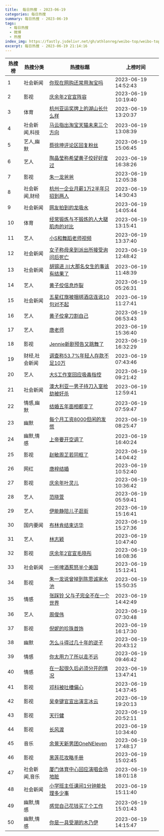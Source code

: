 ```yaml
---
title:  每日热搜 - 2023-06-19
categories: 每日热搜
summary: 每日热搜 - 2023-06-19
tags:
  - 每日热搜
  - 微博
  - 热搜
index_img: https://fastly.jsdelivr.net/gh/athlonreg/weibo-top/weibo-top.jpeg
excerpt: 每日热搜 - 2023-06-19 21:14:16
---
```


| 热搜榜 | 热搜分类 | 热搜标题 | 上榜时间 |
| --- | --- | --- | --- |
| 1 | 社会新闻 | [你现在网购还常用淘宝吗](https://s.weibo.com/weibo%3Fq%3D%2523%E4%BD%A0%E7%8E%B0%E5%9C%A8%E7%BD%91%E8%B4%AD%E8%BF%98%E5%B8%B8%E7%94%A8%E6%B7%98%E5%AE%9D%E5%90%97%2523) | 2023-06-19 14:52:43 | 
| 2 | 影视 | [庆余年2官宣阵容](https://s.weibo.com/weibo%3Fq%3D%2523%E5%BA%86%E4%BD%99%E5%B9%B42%E5%AE%98%E5%AE%A3%E9%98%B5%E5%AE%B9%2523) | 2023-06-19 10:19:40 | 
| 3 | 体育 | [杭州亚运奖牌上的湖山长什么样](https://s.weibo.com/weibo%3Fq%3D%2523%E6%9D%AD%E5%B7%9E%E4%BA%9A%E8%BF%90%E5%A5%96%E7%89%8C%E4%B8%8A%E7%9A%84%E6%B9%96%E5%B1%B1%E9%95%BF%E4%BB%80%E4%B9%88%E6%A0%B7%2523) | 2023-06-19 13:20:37 | 
| 4 | 社会新闻,科技 | [马云指出淘宝天猫未来三个方向](https://s.weibo.com/weibo%3Fq%3D%2523%E9%A9%AC%E4%BA%91%E6%8C%87%E5%87%BA%E6%B7%98%E5%AE%9D%E5%A4%A9%E7%8C%AB%E6%9C%AA%E6%9D%A5%E4%B8%89%E4%B8%AA%E6%96%B9%E5%90%91%2523) | 2023-06-19 13:08:39 | 
| 5 | 艺人,幽默 | [蔡徐坤评论区回复粉丝](https://s.weibo.com/weibo%3Fq%3D%2523%E8%94%A1%E5%BE%90%E5%9D%A4%E8%AF%84%E8%AE%BA%E5%8C%BA%E5%9B%9E%E5%A4%8D%E7%B2%89%E4%B8%9D%2523) | 2023-06-19 15:06:45 | 
| 6 | 艺人 | [陶晶莹称希望黄子佼好好度过](https://s.weibo.com/weibo%3Fq%3D%2523%E9%99%B6%E6%99%B6%E8%8E%B9%E7%A7%B0%E5%B8%8C%E6%9C%9B%E9%BB%84%E5%AD%90%E4%BD%BC%E5%A5%BD%E5%A5%BD%E5%BA%A6%E8%BF%87%2523) | 2023-06-19 16:38:26 | 
| 7 | 影视 | [朱一龙爸爸](https://s.weibo.com/weibo%3Fq%3D%2523%E6%9C%B1%E4%B8%80%E9%BE%99%E7%88%B8%E7%88%B8%2523) | 2023-06-19 12:05:38 | 
| 8 | 社会新闻,财经 | [杭州一企业月薪1万2半年只招到两人](https://s.weibo.com/weibo%3Fq%3D%2523%E6%9D%AD%E5%B7%9E%E4%B8%80%E4%BC%81%E4%B8%9A%E6%9C%88%E8%96%AA1%E4%B8%872%E5%8D%8A%E5%B9%B4%E5%8F%AA%E6%8B%9B%E5%88%B0%E4%B8%A4%E4%BA%BA%2523) | 2023-06-19 14:30:43 | 
| 9 | 社会新闻 | [网友拍到的龙吸水](https://s.weibo.com/weibo%3Fq%3D%2523%E7%BD%91%E5%8F%8B%E6%8B%8D%E5%88%B0%E7%9A%84%E9%BE%99%E5%90%B8%E6%B0%B4%2523) | 2023-06-19 14:05:44 | 
| 10 | 体育 | [经常锻炼与不锻炼的人大腿肌肉的对比](https://s.weibo.com/weibo%3Fq%3D%2523%E7%BB%8F%E5%B8%B8%E9%94%BB%E7%82%BC%E4%B8%8E%E4%B8%8D%E9%94%BB%E7%82%BC%E7%9A%84%E4%BA%BA%E5%A4%A7%E8%85%BF%E8%82%8C%E8%82%89%E7%9A%84%E5%AF%B9%E6%AF%94%2523) | 2023-06-19 13:15:41 | 
| 11 | 艺人 | [小S和舞蹈老师视频](https://s.weibo.com/weibo%3Fq%3D%2523%E5%B0%8FS%E5%92%8C%E8%88%9E%E8%B9%88%E8%80%81%E5%B8%88%E8%A7%86%E9%A2%91%2523) | 2023-06-19 13:37:40 | 
| 12 | 社会新闻 | [女子称母亲到派出所接受询问后死亡](https://s.weibo.com/weibo%3Fq%3D%2523%E5%A5%B3%E5%AD%90%E7%A7%B0%E6%AF%8D%E4%BA%B2%E5%88%B0%E6%B4%BE%E5%87%BA%E6%89%80%E6%8E%A5%E5%8F%97%E8%AF%A2%E9%97%AE%E5%90%8E%E6%AD%BB%E4%BA%A1%2523) | 2023-06-19 12:48:42 | 
| 13 | 社会新闻 | [胡锡进 川大那名女生的事该有结果了](https://s.weibo.com/weibo%3Fq%3D%2523%E8%83%A1%E9%94%A1%E8%BF%9B%20%E5%B7%9D%E5%A4%A7%E9%82%A3%E5%90%8D%E5%A5%B3%E7%94%9F%E7%9A%84%E4%BA%8B%E8%AF%A5%E6%9C%89%E7%BB%93%E6%9E%9C%E4%BA%86%2523) | 2023-06-19 11:48:39 | 
| 14 | 艺人 | [黄子佼信息炸裂](https://s.weibo.com/weibo%3Fq%3D%2523%E9%BB%84%E5%AD%90%E4%BD%BC%E4%BF%A1%E6%81%AF%E7%82%B8%E8%A3%82%2523) | 2023-06-19 05:26:31 | 
| 15 | 社会新闻 | [五星红旗被捆绑酒店连说10句对不起](https://s.weibo.com/weibo%3Fq%3D%2523%E4%BA%94%E6%98%9F%E7%BA%A2%E6%97%97%E8%A2%AB%E6%8D%86%E7%BB%91%E9%85%92%E5%BA%97%E8%BF%9E%E8%AF%B410%E5%8F%A5%E5%AF%B9%E4%B8%8D%E8%B5%B7%2523) | 2023-06-19 11:27:41 | 
| 16 | 艺人 | [黄子佼拿刀割自己](https://s.weibo.com/weibo%3Fq%3D%2523%E9%BB%84%E5%AD%90%E4%BD%BC%E6%8B%BF%E5%88%80%E5%89%B2%E8%87%AA%E5%B7%B1%2523) | 2023-06-19 06:53:43 | 
| 17 | 艺人 | [唐老师](https://s.weibo.com/weibo%3Fq%3D%2523%E5%94%90%E8%80%81%E5%B8%88%2523) | 2023-06-19 15:36:40 | 
| 18 | 影视 | [Jennie新剧预告又跳舞了](https://s.weibo.com/weibo%3Fq%3D%2523Jennie%E6%96%B0%E5%89%A7%E9%A2%84%E5%91%8A%E5%8F%88%E8%B7%B3%E8%88%9E%E4%BA%86%2523) | 2023-06-19 16:32:29 | 
| 19 | 财经,社会新闻 | [调查称53.7%年轻人存款不足10万](https://s.weibo.com/weibo%3Fq%3D%2523%E8%B0%83%E6%9F%A5%E7%A7%B053.7%25%E5%B9%B4%E8%BD%BB%E4%BA%BA%E5%AD%98%E6%AC%BE%E4%B8%8D%E8%B6%B310%E4%B8%87%2523) | 2023-06-19 07:43:46 | 
| 20 | 艺人 | [大S工作室回应吸毒指控](https://s.weibo.com/weibo%3Fq%3D%2523%E5%A4%A7S%E5%B7%A5%E4%BD%9C%E5%AE%A4%E5%9B%9E%E5%BA%94%E5%90%B8%E6%AF%92%E6%8C%87%E6%8E%A7%2523) | 2023-06-19 09:21:42 | 
| 21 | 社会新闻 | [澳大利亚一男子持刀入室抢劫被奸杀](https://s.weibo.com/weibo%3Fq%3D%2523%E6%BE%B3%E5%A4%A7%E5%88%A9%E4%BA%9A%E4%B8%80%E7%94%B7%E5%AD%90%E6%8C%81%E5%88%80%E5%85%A5%E5%AE%A4%E6%8A%A2%E5%8A%AB%E8%A2%AB%E5%A5%B8%E6%9D%80%2523) | 2023-06-19 12:59:41 | 
| 22 | 情感,幽默 | [结婚五年面相都变了](https://s.weibo.com/weibo%3Fq%3D%2523%E7%BB%93%E5%A9%9A%E4%BA%94%E5%B9%B4%E9%9D%A2%E7%9B%B8%E9%83%BD%E5%8F%98%E4%BA%86%2523) | 2023-06-19 07:59:47 | 
| 23 | 幽默 | [每个月工资8000但闲的发慌](https://s.weibo.com/weibo%3Fq%3D%2523%E6%AF%8F%E4%B8%AA%E6%9C%88%E5%B7%A5%E8%B5%848000%E4%BD%86%E9%97%B2%E7%9A%84%E5%8F%91%E6%85%8C%2523) | 2023-06-19 08:25:47 | 
| 24 | 幽默,情感 | [上帝要开空调了](https://s.weibo.com/weibo%3Fq%3D%2523%E4%B8%8A%E5%B8%9D%E8%A6%81%E5%BC%80%E7%A9%BA%E8%B0%83%E4%BA%86%2523) | 2023-06-19 16:40:24 | 
| 25 | 影视 | [赵敏周芷若同框了](https://s.weibo.com/weibo%3Fq%3D%2523%E8%B5%B5%E6%95%8F%E5%91%A8%E8%8A%B7%E8%8B%A5%E5%90%8C%E6%A1%86%E4%BA%86%2523) | 2023-06-19 14:04:42 | 
| 26 | 网红 | [唐梓结婚](https://s.weibo.com/weibo%3Fq%3D%2523%E5%94%90%E6%A2%93%E7%BB%93%E5%A9%9A%2523) | 2023-06-19 10:52:40 | 
| 27 | 影视 | [庆余年叶灵儿](https://s.weibo.com/weibo%3Fq%3D%2523%E5%BA%86%E4%BD%99%E5%B9%B4%E5%8F%B6%E7%81%B5%E5%84%BF%2523) | 2023-06-19 10:36:42 | 
| 28 | 艺人 | [范晓萱](https://s.weibo.com/weibo%3Fq%3D%2523%E8%8C%83%E6%99%93%E8%90%B1%2523) | 2023-06-19 05:59:41 | 
| 29 | 艺人 | [伊能静陪儿子逛街](https://s.weibo.com/weibo%3Fq%3D%2523%E4%BC%8A%E8%83%BD%E9%9D%99%E9%99%AA%E5%84%BF%E5%AD%90%E9%80%9B%E8%A1%97%2523) | 2023-06-19 15:16:41 | 
| 30 | 国内要闻 | [布林肯结束访华](https://s.weibo.com/weibo%3Fq%3D%2523%E5%B8%83%E6%9E%97%E8%82%AF%E7%BB%93%E6%9D%9F%E8%AE%BF%E5%8D%8E%2523) | 2023-06-19 15:27:36 | 
| 31 | 艺人 | [林志颖](https://s.weibo.com/weibo%3Fq%3D%2523%E6%9E%97%E5%BF%97%E9%A2%96%2523) | 2023-06-19 10:47:40 | 
| 32 | 影视 | [庆余年2官宣毛晓彤](https://s.weibo.com/weibo%3Fq%3D%2523%E5%BA%86%E4%BD%99%E5%B9%B42%E5%AE%98%E5%AE%A3%E6%AF%9B%E6%99%93%E5%BD%A4%2523) | 2023-06-19 16:08:36 | 
| 33 | 社会新闻 | [一听啤酒惹怒半个美国](https://s.weibo.com/weibo%3Fq%3D%2523%E4%B8%80%E5%90%AC%E5%95%A4%E9%85%92%E6%83%B9%E6%80%92%E5%8D%8A%E4%B8%AA%E7%BE%8E%E5%9B%BD%2523) | 2023-06-19 15:12:41 | 
| 34 | 影视 | [朱一龙说曾掉到陈思诚家水池](https://s.weibo.com/weibo%3Fq%3D%2523%E6%9C%B1%E4%B8%80%E9%BE%99%E8%AF%B4%E6%9B%BE%E6%8E%89%E5%88%B0%E9%99%88%E6%80%9D%E8%AF%9A%E5%AE%B6%E6%B0%B4%E6%B1%A0%2523) | 2023-06-19 15:50:35 | 
| 35 | 情感 | [张踩铃 父与子完全不在一个世界](https://s.weibo.com/weibo%3Fq%3D%2523%E5%BC%A0%E8%B8%A9%E9%93%83%20%E7%88%B6%E4%B8%8E%E5%AD%90%E5%AE%8C%E5%85%A8%E4%B8%8D%E5%9C%A8%E4%B8%80%E4%B8%AA%E4%B8%96%E7%95%8C%2523) | 2023-06-19 14:42:49 | 
| 36 | 艺人 | [周俊伟](https://s.weibo.com/weibo%3Fq%3D%2523%E5%91%A8%E4%BF%8A%E4%BC%9F%2523) | 2023-06-19 07:30:48 | 
| 37 | 影视 | [倪妮的珍珠首饰](https://s.weibo.com/weibo%3Fq%3D%2523%E5%80%AA%E5%A6%AE%E7%9A%84%E7%8F%8D%E7%8F%A0%E9%A6%96%E9%A5%B0%2523) | 2023-06-19 16:17:30 | 
| 38 | 幽默 | [怎么斗得过几十年的逆子](https://s.weibo.com/weibo%3Fq%3D%2523%E6%80%8E%E4%B9%88%E6%96%97%E5%BE%97%E8%BF%87%E5%87%A0%E5%8D%81%E5%B9%B4%E7%9A%84%E9%80%86%E5%AD%90%2523) | 2023-06-19 20:43:12 | 
| 39 | 情感 | [你太用力了所以走不远](https://s.weibo.com/weibo%3Fq%3D%2523%E4%BD%A0%E5%A4%AA%E7%94%A8%E5%8A%9B%E4%BA%86%E6%89%80%E4%BB%A5%E8%B5%B0%E4%B8%8D%E8%BF%9C%2523) | 2023-06-19 09:46:42 | 
| 40 | 情感 | [在一起很久后必须分开的情况](https://s.weibo.com/weibo%3Fq%3D%2523%E5%9C%A8%E4%B8%80%E8%B5%B7%E5%BE%88%E4%B9%85%E5%90%8E%E5%BF%85%E9%A1%BB%E5%88%86%E5%BC%80%E7%9A%84%E6%83%85%E5%86%B5%2523) | 2023-06-19 13:47:41 | 
| 41 | 影视 | [邓科被吐槽偏心](https://s.weibo.com/weibo%3Fq%3D%2523%E9%82%93%E7%A7%91%E8%A2%AB%E5%90%90%E6%A7%BD%E5%81%8F%E5%BF%83%2523) | 2023-06-19 14:37:45 | 
| 42 | 影视 | [吴幸键官宣出演言冰云](https://s.weibo.com/weibo%3Fq%3D%2523%E5%90%B4%E5%B9%B8%E9%94%AE%E5%AE%98%E5%AE%A3%E5%87%BA%E6%BC%94%E8%A8%80%E5%86%B0%E4%BA%91%2523) | 2023-06-19 19:20:13 | 
| 43 | 影视 | [天行健](https://s.weibo.com/weibo%3Fq%3D%2523%E5%A4%A9%E8%A1%8C%E5%81%A5%2523) | 2023-06-19 20:52:11 | 
| 44 | 影视 | [长风渡](https://s.weibo.com/weibo%3Fq%3D%2523%E9%95%BF%E9%A3%8E%E6%B8%A1%2523) | 2023-06-19 10:34:40 | 
| 45 | 音乐 | [余景天新男团OneNEleven](https://s.weibo.com/weibo%3Fq%3D%2523%E4%BD%99%E6%99%AF%E5%A4%A9%E6%96%B0%E7%94%B7%E5%9B%A2OneNEleven%2523) | 2023-06-19 17:48:17 | 
| 46 | 影视 | [黑莲花攻略手册](https://s.weibo.com/weibo%3Fq%3D%2523%E9%BB%91%E8%8E%B2%E8%8A%B1%E6%94%BB%E7%95%A5%E6%89%8B%E5%86%8C%2523) | 2023-06-19 15:02:45 | 
| 47 | 社会新闻,音乐 | [厦门体育中心回应演唱会场地脏](https://s.weibo.com/weibo%3Fq%3D%2523%E5%8E%A6%E9%97%A8%E4%BD%93%E8%82%B2%E4%B8%AD%E5%BF%83%E5%9B%9E%E5%BA%94%E6%BC%94%E5%94%B1%E4%BC%9A%E5%9C%BA%E5%9C%B0%E8%84%8F%2523) | 2023-06-19 18:01:18 | 
| 48 | 社会新闻 | [小学班主任课间1分钟能处理多少事](https://s.weibo.com/weibo%3Fq%3D%2523%E5%B0%8F%E5%AD%A6%E7%8F%AD%E4%B8%BB%E4%BB%BB%E8%AF%BE%E9%97%B41%E5%88%86%E9%92%9F%E8%83%BD%E5%A4%84%E7%90%86%E5%A4%9A%E5%B0%91%E4%BA%8B%2523) | 2023-06-19 15:11:40 | 
| 49 | 幽默,情感 | [感觉自己花钱买了个工作](https://s.weibo.com/weibo%3Fq%3D%2523%E6%84%9F%E8%A7%89%E8%87%AA%E5%B7%B1%E8%8A%B1%E9%92%B1%E4%B9%B0%E4%BA%86%E4%B8%AA%E5%B7%A5%E4%BD%9C%2523) | 2023-06-19 15:01:43 | 
| 50 | 幽默,情感 | [你是一具受潮的木乃伊](https://s.weibo.com/weibo%3Fq%3D%2523%E4%BD%A0%E6%98%AF%E4%B8%80%E5%85%B7%E5%8F%97%E6%BD%AE%E7%9A%84%E6%9C%A8%E4%B9%83%E4%BC%8A%2523) | 2023-06-19 14:15:47 | 
